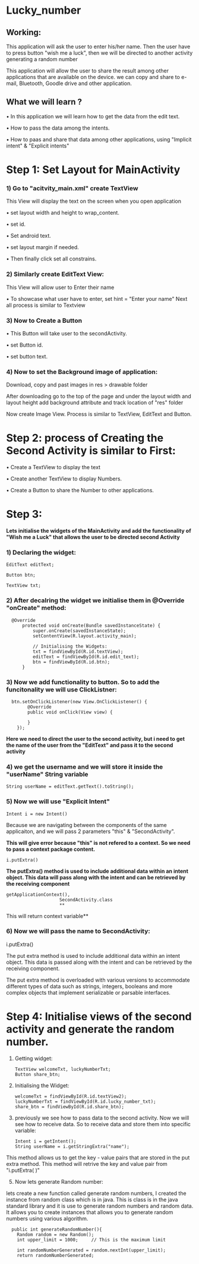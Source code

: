 # Lucky_number

## Working:
This application will ask the user to enter his/her name. Then the user have to press button "wish me a luck", then we will be directed to another activity generating a random number

This application will allow the user to share the result among other applications that are available on the device.
we can copy and share to e-mail, Bluetooth, Goodle drive and other application.

## What we will learn ?
• In this application we will learn how to get the data from the edit text.

• How to pass the data among the intents.

• How to paas and share that data among other applications, using "Implicit intent" & "Explicit intents"

# Step 1: Set Layout for MainActivity

### 1) Go to "acitvity_main.xml" create TextView
This View will display the text on the screen when you open application

• set layout width and height to wrap_content.

• set id.

• Set android text.

• set layout margin if needed.

• Then finally click set all constrains.

### 2) Similarly create EditText View: 
This View will allow user to Enter their name

• To showcase what user have to enter, set hint = "Enter your name"
  Next all process is similar to Textview

### 3) Now to Create a Button

  • This Button will take user to the secondActivity.
  
  • set Button id.
  
  • set button text.

### 4) Now to set the Background image of application:
Download, copy and past images in res > drawable folder

After downloading go to the top of the page and under the layout width and layout height add background attribute and track location of "res" folder

Now create Image View.
Process is similar to TextView, EditText and Button.

# Step 2: process of Creating the Second Activity is similar to First:
• Create a TextView to display the text

• Create another TextView to display Numbers.

• Create a Button to share the Number to other applications.

# Step 3:
**Lets initialise the widgets of the MainActivity and add the functionality of
"Wish me a Luck" that allows the user to be directed second Activity**

### 1) Declaring the widget:

    EditText editText;
      
    Button btn;
      
    TextView txt;

### 2) After decalring the widget we initialise them in @Override "onCreate" method:

      @Override
          protected void onCreate(Bundle savedInstanceState) {
              super.onCreate(savedInstanceState);
              setContentView(R.layout.activity_main);
      
              // Initialising the Widgets:
              txt = findViewById(R.id.textView);
              editText = findViewById(R.id.edit_text);
              btn = findViewById(R.id.btn);
          }
### 3) Now we add functionality to button. So to add the funcitonality we will use ClickListner:
      btn.setOnClickListener(new View.OnClickListener() {
            @Override
            public void onClick(View view) {

            }
        });
**Here we need to direct the user to the second activity, but i need to get the name of the user
from the "EditText" and pass it to the second activity**

### 4) we get the username and we will store it inside the "userName" String variable
    String userName = editText.getText().toString();
### 5) Now we will use "Explicit Intent" 
    Intent i = new Intent()
Because we are navigating between the components of the same applicaiton, and we will pass 2 parameters "this" & "SecondActivity".


**This will give error because "this" is not refered to a context.
So we need to pass a context package content.**


    i.putExtra()


**The putExtra() method is used to include additional data within an intent object.
This data will pass along with the intent and can be retrieved by the receiving component**

    getApplicationContext(),
                        SecondActivity.class
                        **
This will return context variable**


### 6) Now we will pass the name to SecondActivity:
i.putExtra()

The put extra method is used to include additional data within an intent object.
This data is passed along with the intent and can be retrieved by the receiving component.

The put extra method is overloaded with various versions to accommodate different types of data such
as strings, integers, booleans and more complex objects that implement serializable or parsable interfaces.


# Step 4: Initialise views of the second activity and generate the random number.

1) Getting widget:
 
       TextView welcomeTxt, luckyNumberTxt;
       Button share_btn;

3) Initialising the Widget:
   
       welcomeTxt = findViewById(R.id.textView2);
       luckyNumberTxt = findViewById(R.id.lucky_number_txt);
       share_btn = findViewById(R.id.share_btn);

4) previously we see how to pass data to the second activity.
   Now we will see how to receive data. So to receive data and store them into specific variable:

       Intent i = getIntent();
       String userName = i.getStringExtra("name");

This method allows us to get the key - value pairs that are stored in the put extra method.
This method will retrive the key and value pair from "i.putExtra( )"

5) Now lets generate Random number:

lets create a new function called generate random numbers, I created the instance from random class which is in java.
This is class is in the java standard library and it is use to generate random numbers
and random data. It allows you to create instances that allows you to generate random numbers using various algorithm.

      public int generateRandomNumber(){
        Random random = new Random();
        int upper_limit = 1000;		// This is the maximum limit

        int randomNumberGenerated = random.nextInt(upper_limit);
        return randomNumberGenerated;


















   
